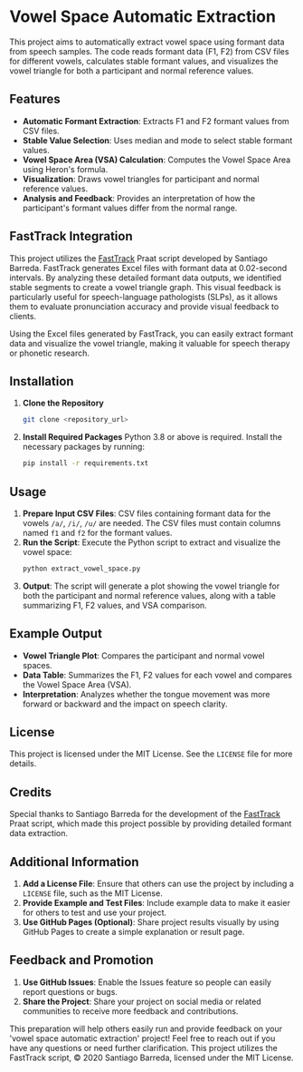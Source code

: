 # Vowel Space Automatic Extraction

This project aims to automatically extract vowel space using formant data from speech samples. The code reads formant data (F1, F2) from CSV files for different vowels, calculates stable formant values, and visualizes the vowel triangle for both a participant and normal reference values.

## Features
- **Automatic Formant Extraction**: Extracts F1 and F2 formant values from CSV files.
- **Stable Value Selection**: Uses median and mode to select stable formant values.
- **Vowel Space Area (VSA) Calculation**: Computes the Vowel Space Area using Heron's formula.
- **Visualization**: Draws vowel triangles for participant and normal reference values.
- **Analysis and Feedback**: Provides an interpretation of how the participant's formant values differ from the normal range.

## FastTrack Integration
This project utilizes the [FastTrack](https://github.com/santiagobarreda/FastTrack) Praat script developed by Santiago Barreda. FastTrack generates Excel files with formant data at 0.02-second intervals. By analyzing these detailed formant data outputs, we identified stable segments to create a vowel triangle graph. This visual feedback is particularly useful for speech-language pathologists (SLPs), as it allows them to evaluate pronunciation accuracy and provide visual feedback to clients.

Using the Excel files generated by FastTrack, you can easily extract formant data and visualize the vowel triangle, making it valuable for speech therapy or phonetic research.

## Installation
1. **Clone the Repository**
   ```sh
   git clone <repository_url>
   ```
2. **Install Required Packages**
   Python 3.8 or above is required. Install the necessary packages by running:
   ```sh
   pip install -r requirements.txt
   ```

## Usage
1. **Prepare Input CSV Files**: CSV files containing formant data for the vowels `/a/`, `/i/`, `/u/` are needed. The CSV files must contain columns named `f1` and `f2` for the formant values.
2. **Run the Script**: Execute the Python script to extract and visualize the vowel space:
   ```sh
   python extract_vowel_space.py
   ```
3. **Output**: The script will generate a plot showing the vowel triangle for both the participant and normal reference values, along with a table summarizing F1, F2 values, and VSA comparison.

## Example Output
- **Vowel Triangle Plot**: Compares the participant and normal vowel spaces.
- **Data Table**: Summarizes the F1, F2 values for each vowel and compares the Vowel Space Area (VSA).
- **Interpretation**: Analyzes whether the tongue movement was more forward or backward and the impact on speech clarity.

## License
This project is licensed under the MIT License. See the `LICENSE` file for more details.

## Credits
Special thanks to Santiago Barreda for the development of the [FastTrack](https://github.com/santiagobarreda/FastTrack) Praat script, which made this project possible by providing detailed formant data extraction.

## Additional Information
1. **Add a License File**: Ensure that others can use the project by including a `LICENSE` file, such as the MIT License.
2. **Provide Example and Test Files**: Include example data to make it easier for others to test and use your project.
3. **Use GitHub Pages (Optional)**: Share project results visually by using GitHub Pages to create a simple explanation or result page.

## Feedback and Promotion
1. **Use GitHub Issues**: Enable the Issues feature so people can easily report questions or bugs.
2. **Share the Project**: Share your project on social media or related communities to receive more feedback and contributions.

This preparation will help others easily run and provide feedback on your 'vowel space automatic extraction' project! Feel free to reach out if you have any questions or need further clarification.
This project utilizes the FastTrack script, © 2020 Santiago Barreda, licensed under the MIT License.

